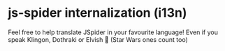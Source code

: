 # js-spider internalization (i13n)

Feel free to help translate JSpider in your favourite language!
Even if you speak Klingon, Dothraki or Elvish :elf:
(Star Wars ones count too)
